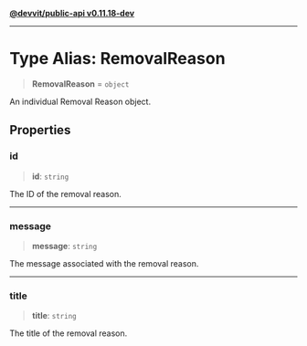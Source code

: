 [**@devvit/public-api v0.11.18-dev**](../../README.md)

---

# Type Alias: RemovalReason

> **RemovalReason** = `object`

An individual Removal Reason object.

## Properties

<a id="id"></a>

### id

> **id**: `string`

The ID of the removal reason.

---

<a id="message"></a>

### message

> **message**: `string`

The message associated with the removal reason.

---

<a id="title"></a>

### title

> **title**: `string`

The title of the removal reason.
